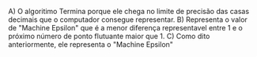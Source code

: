 A) O algoritimo Termina porque ele chega no limite de precisão das casas decimais que o computador consegue representar.
B) Representa o valor de "Machine Epsilon" que é a menor diferença representavel entre 1 e o próximo número de ponto flutuante maior que 1.
C) Como dito anteriormente, ele representa o "Machine Epsilon"


